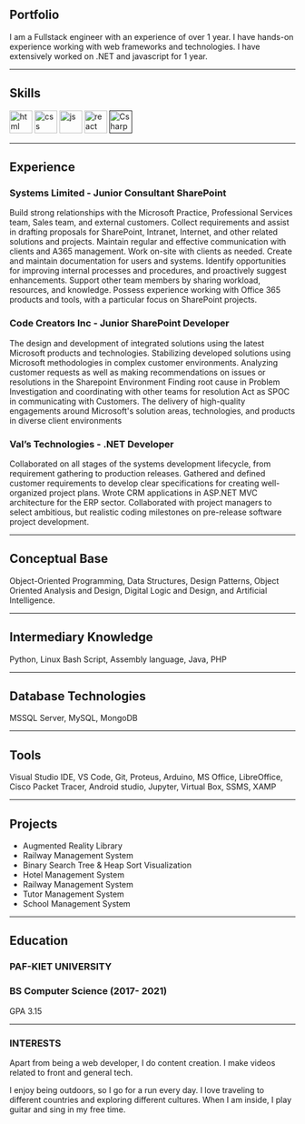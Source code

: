 ## Portfolio

I am a Fullstack engineer with an experience of over 1 year. I have hands-on experience working with web frameworks and technologies. I have extensively worked on .NET and javascript for 1 year.

---

## Skills

<p align='left'>
  <img src="https://upload.wikimedia.org/wikipedia/commons/thumb/6/61/HTML5_logo_and_wordmark.svg/2048px-HTML5_logo_and_wordmark.svg.png" alt="html" width="auto" height="40">
  <img src='https://upload.wikimedia.org/wikipedia/commons/thumb/d/d5/CSS3_logo_and_wordmark.svg/1200px-CSS3_logo_and_wordmark.svg.png' alt="css" width="auto" height="40">
  <img src='https://upload.wikimedia.org/wikipedia/commons/6/6a/JavaScript-logo.png' height='40' width="auto" alt="js">
   <img src="https://upload.wikimedia.org/wikipedia/commons/thumb/a/a7/React-icon.svg/1280px-React-icon.svg.png" alt="react" width="auto" height="40"/>
     <a href=""><img src="https://i.ibb.co/3p63p1m/Csharp-Logo.png" alt="Csharp-Logo" alt="csharp" height="40" width="auto"></a>
</p>

---

## Experience

### Systems Limited - Junior Consultant SharePoint

Build strong relationships with the Microsoft Practice, Professional Services team, Sales team, and external customers. Collect requirements and assist in drafting proposals for SharePoint, Intranet, Internet, and other related solutions and projects. Maintain regular and effective communication with clients and A365 management. Work on-site with clients as needed. Create and maintain documentation for users and systems. Identify opportunities for improving internal processes and procedures, and proactively suggest enhancements. Support other team members by sharing workload, resources, and knowledge. Possess experience working with Office 365 products and tools, with a particular focus on SharePoint projects.

### Code Creators Inc - Junior SharePoint Developer

The design and development of integrated solutions using the latest Microsoft products and technologies. Stabilizing developed solutions using Microsoft methodologies in complex customer environments. Analyzing customer requests as well as making recommendations on issues or resolutions in the Sharepoint Environment Finding root cause in Problem Investigation and coordinating with other teams for resolution Act as SPOC in communicating with Customers. The delivery of high-quality engagements around Microsoft's solution areas, technologies, and products in diverse client environments

### Val’s Technologies - .NET Developer

Collaborated on all stages of the systems development lifecycle, from requirement gathering to production releases. Gathered and defined customer requirements to develop clear specifications for creating well-organized project plans. Wrote CRM applications in ASP.NET MVC architecture for the ERP sector. Collaborated with project managers to select ambitious, but realistic coding milestones on pre-release software project development.


---

## Conceptual Base

Object-Oriented Programming, Data Structures, Design Patterns, Object Oriented Analysis and Design, Digital Logic and Design, and Artificial Intelligence.

---

## Intermediary Knowledge

Python, Linux Bash Script, Assembly language, Java, PHP

---

## Database Technologies

MSSQL Server, MySQL, MongoDB

---

## Tools

Visual Studio IDE, VS Code, Git, Proteus, Arduino, MS Office, LibreOffice, Cisco Packet Tracer, Android studio, Jupyter, Virtual Box, SSMS, XAMP

---

## Projects

<ul>
  <li>Augmented Reality Library</li>
  <li>Railway Management System</li>
  <li>Binary Search Tree & Heap Sort Visualization</li>
  <li>Hotel Management System</li>
  <li>Railway Management System</li>
  <li>Tutor Management System </li>
  <li>School Management System </li>
</ul>  


---


## Education

### **PAF-KIET UNIVERSITY**
### BS Computer Science (2017- 2021)
GPA 3.15

---

### INTERESTS
Apart from being a web developer, I do content creation. I make videos related to front and general tech.

I enjoy being outdoors, so I go for a run every day. I love traveling to different countries and exploring different cultures. When I am inside, I play guitar and sing in my free time.
